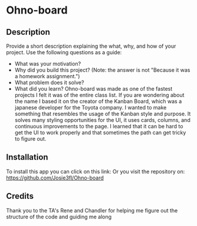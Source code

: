 # Ohno-board

## Description

Provide a short description explaining the what, why, and how of your project. Use the following questions as a guide:

- What was your motivation?
- Why did you build this project? (Note: the answer is not "Because it was a homework assignment.")
- What problem does it solve?
- What did you learn?
Ohno-board was made as one of the fastest projects I felt it was of the entire class list. If you are wondering about the name I based it on the creator of the Kanban Board, which was a japanese developer for the Toyota company. I wanted to make something that resembles the usage of the Kanban style and purpose. It solves many styling opportunities for the UI, it uses cards, columns, and continuous improvements to the page. I learned that it can be hard to get the UI to work properly and that sometimes the path can get tricky to figure out.

## Installation

To install this app you can click on this link: 
Or you visit the repository on: https://github.com/Josie3fl/Ohno-board



## Credits

Thank you to the TA's Rene and Chandler for helping me figure out the structure of the code and guiding me along